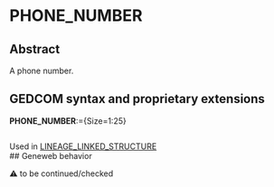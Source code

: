﻿# PHONE_NUMBER
## Abstract
A phone number.


## GEDCOM syntax and proprietary extensions

**PHONE_NUMBER**:={Size=1:25}
<pre>
</pre>
Used in <a href=Ged.LINEAGE_LINKED_STRUCTURE.md>LINEAGE_LINKED_STRUCTURE</a><br />## Geneweb behavior


:warning: to be continued/checked

